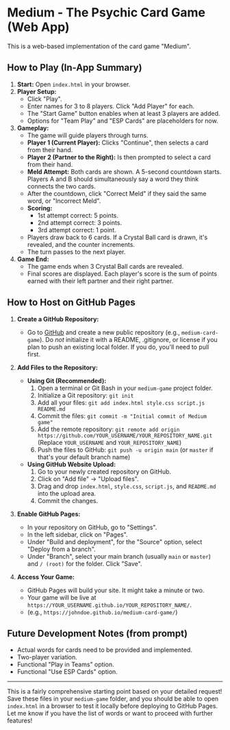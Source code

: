 # Medium - The Psychic Card Game (Web App)

This is a web-based implementation of the card game "Medium".

## How to Play (In-App Summary)

1.  **Start:** Open `index.html` in your browser.
2.  **Player Setup:**
    * Click "Play".
    * Enter names for 3 to 8 players. Click "Add Player" for each.
    * The "Start Game" button enables when at least 3 players are added.
    * Options for "Team Play" and "ESP Cards" are placeholders for now.
3.  **Gameplay:**
    * The game will guide players through turns.
    * **Player 1 (Current Player):** Clicks "Continue", then selects a card from their hand.
    * **Player 2 (Partner to the Right):** Is then prompted to select a card from their hand.
    * **Meld Attempt:** Both cards are shown. A 5-second countdown starts. Players A and B should simultaneously say a word they think connects the two cards.
    * After the countdown, click "Correct Meld" if they said the same word, or "Incorrect Meld".
    * **Scoring:**
        * 1st attempt correct: 5 points.
        * 2nd attempt correct: 3 points.
        * 3rd attempt correct: 1 point.
    * Players draw back to 6 cards. If a Crystal Ball card is drawn, it's revealed, and the counter increments.
    * The turn passes to the next player.
4.  **Game End:**
    * The game ends when 3 Crystal Ball cards are revealed.
    * Final scores are displayed. Each player's score is the sum of points earned with their left partner and their right partner.

## How to Host on GitHub Pages

1.  **Create a GitHub Repository:**
    * Go to [GitHub](https://github.com/) and create a new public repository (e.g., `medium-card-game`). Do *not* initialize it with a README, .gitignore, or license if you plan to push an existing local folder. If you do, you'll need to pull first.

2.  **Add Files to the Repository:**
    * **Using Git (Recommended):**
        1.  Open a terminal or Git Bash in your `medium-game` project folder.
        2.  Initialize a Git repository: `git init`
        3.  Add all your files: `git add index.html style.css script.js README.md`
        4.  Commit the files: `git commit -m "Initial commit of Medium game"`
        5.  Add the remote repository: `git remote add origin https://github.com/YOUR_USERNAME/YOUR_REPOSITORY_NAME.git` (Replace `YOUR_USERNAME` and `YOUR_REPOSITORY_NAME`)
        6.  Push the files to GitHub: `git push -u origin main` (or `master` if that's your default branch name)
    * **Using GitHub Website Upload:**
        1.  Go to your newly created repository on GitHub.
        2.  Click on "Add file" -> "Upload files".
        3.  Drag and drop `index.html`, `style.css`, `script.js`, and `README.md` into the upload area.
        4.  Commit the changes.

3.  **Enable GitHub Pages:**
    * In your repository on GitHub, go to "Settings".
    * In the left sidebar, click on "Pages".
    * Under "Build and deployment", for the "Source" option, select "Deploy from a branch".
    * Under "Branch", select your main branch (usually `main` or `master`) and `/ (root)` for the folder. Click "Save".

4.  **Access Your Game:**
    * GitHub Pages will build your site. It might take a minute or two.
    * Your game will be live at `https://YOUR_USERNAME.github.io/YOUR_REPOSITORY_NAME/`.
    * (e.g., `https://johndoe.github.io/medium-card-game/`)

## Future Development Notes (from prompt)

* Actual words for cards need to be provided and implemented.
* Two-player variation.
* Functional "Play in Teams" option.
* Functional "Use ESP Cards" option.

---
This is a fairly comprehensive starting point based on your detailed request! Save these files in your `medium-game` folder, and you should be able to open `index.html` in a browser to test it locally before deploying to GitHub Pages. Let me know if you have the list of words or want to proceed with further features!
